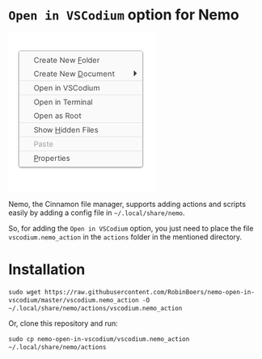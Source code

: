 # `Open in VSCodium` option for Nemo

![Preview picture of context menu](test.png)

Nemo, the Cinnamon file manager, supports adding actions and scripts easily by adding a config file in `~/.local/share/nemo`.

So, for adding the `Open in VSCodium` option, you just need to place the file `vscodium.nemo_action` in the `actions` folder in the mentioned directory.

# Installation


```shell
sudo wget https://raw.githubusercontent.com/RobinBoers/nemo-open-in-vscodium/master/vscodium.nemo_action -O ~/.local/share/nemo/actions/vscodium.nemo_action
```

Or, clone this repository and run:

```shell
sudo cp nemo-open-in-vscodium/vscodium.nemo_action ~/.local/share/nemo/actions
```
